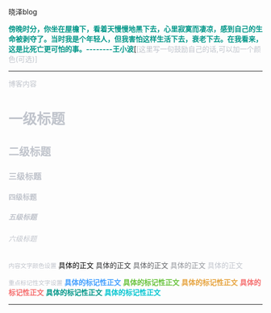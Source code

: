 晓泽blog


**<font color="009688"> 傍晚时分，你坐在屋檐下，看着天慢慢地黑下去，心里寂寞而凄凉，感到自己的生命被剥夺了。当时我是个年轻人，但我害怕这样生活下去，衰老下去。在我看来，这是比死亡更可怕的事。--------王小波**</font>[<font color="#C0C4CC">[这里写一句鼓励自己的话,可以加一个颜色(可选)]</font>
 ***

<font color="#C0C4CC">博客内容</font>

# <font color="#C0C4CC">一级标题
## <font color="#C0C4CC">二级标题
### <font color="#C0C4CC">三级标题
#### <font color="#C0C4CC">四级标题
##### <font color="#C0C4CC">五级标题
###### <font color="#C0C4CC">六级标题

`内容文字颜色设置`
<font color="#000000">具体的正文</font>
<font color="#303133">具体的正文</font>
<font color="#606266">具体的正文</font>
<font color="#909399">具体的正文</font>
<font color="#C0C4CC">具体的正文</font>

`重点标记性文字设置`
**<font color="#409EFF">具体的标记性正文</font>**
**<font color="#67C23A">具体的标记性正文</font>**
**<font color="#E6A23C">具体的标记性正文</font>**
**<font color="#F56C6C">具体的标记性正文</font>**
**<font color="#009688">具体的标记性正文</font>**
**<font color="##00C5CD">具体的标记性正文</font >**
***
